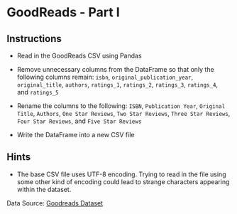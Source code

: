 # GoodReads - Part I

## Instructions

* Read in the GoodReads CSV using Pandas

* Remove unnecessary columns from the DataFrame so that only the following columns remain: `isbn`, `original_publication_year`, `original_title`, `authors`, `ratings_1`, `ratings_2`, `ratings_3`, `ratings_4`, and `ratings_5`

* Rename the columns to the following: `ISBN`, `Publication Year`, `Original Title`, `Authors`, `One Star Reviews`, `Two Star Reviews`, `Three Star Reviews`, `Four Star Reviews`, and `Five Star Reviews`

* Write the DataFrame into a new CSV file

## Hints

* The base CSV file uses UTF-8 encoding. Trying to read in the file using some other kind of encoding could lead to strange characters appearing within the dataset.

Data Source: [Goodreads Dataset](http://fastml.com/goodbooks-10k-a-new-dataset-for-book-recommendations/)
